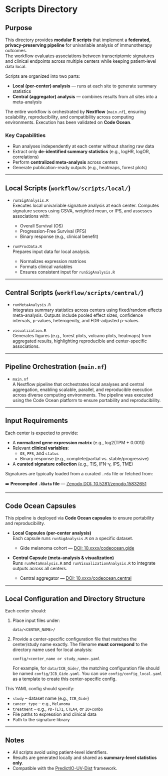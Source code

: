 # Scripts Directory

## Purpose

This directory provides **modular R scripts** that implement a **federated, privacy-preserving pipeline** for univariable analysis of immunotherapy outcomes.  
The workflow evaluates associations between transcriptomic signatures and clinical endpoints across multiple centers while keeping patient-level data local.

Scripts are organized into two parts:
- **Local (per-center) analysis** — runs at each site to generate summary statistics
- **Central (aggregator) analysis** — combines results from all sites into a meta-analysis

The entire workflow is orchestrated by **Nextflow** (`main.nf`), ensuring scalability, reproducibility, and compatibility across computing environments. Execution has been validated on **Code Ocean**.

### Key Capabilities
- Run analyses independently at each center without sharing raw data
- Extract only **de-identified summary statistics** (e.g., logHR, logOR, correlations)
- Perform **centralized meta-analysis** across centers
- Generate publication-ready outputs (e.g., heatmaps, forest plots)

---

## Local Scripts (`workflow/scripts/local/`)

- `runSigAnalysis.R`  
  Executes local univariable signature analysis at each center. Computes signature scores using GSVA, weighted mean, or IPS, and assesses associations with:
  - Overall Survival (OS)
  - Progression-Free Survival (PFS)
  - Binary response (e.g., clinical benefit)

- `runProcData.R`  
  Prepares input data for local analysis.  
  - Normalizes expression matrices  
  - Formats clinical variables  
  - Ensures consistent input for `runSigAnalysis.R`

---

## Central Scripts (`workflow/scripts/central/`)

- `runMetaAnalysis.R`  
  Integrates summary statistics across centers using fixed/random effects meta-analysis. Outputs include pooled effect sizes, confidence intervals, p-values, heterogenity, and FDR-adjusted p-values.

- `visualization.R`  
  Generates figures (e.g., forest plots, volcano plots, heatmaps) from aggregated results, highlighting reproducible and center-specific associations.

---

## Pipeline Orchestration (`main.nf`)

- `main.nf`  
  A Nextflow pipeline that orchestrates local analyses and central aggregation, enabling scalable, parallel, and reproducible execution across diverse computing environments. The pipeline was executed using the Code Ocean platform to ensure portability and reproducibility. 

---

## Input Requirements

Each center is expected to provide:

- A **normalized gene expression matrix** (e.g., log2(TPM + 0.001))
- Relevant **clinical variables**:
  - `OS`, `PFS`, and `status`
  - Binary response (e.g., complete/partial vs. stable/progressive)
- A **curated signature collection** (e.g., TIS, IFN-γ, IPS, TME)

Signatures are typically loaded from a curated `.rda` file or fetched from:

➡️ **Precompiled `.RData` file** — [Zenodo DOI: 10.5281/zenodo.15832651](https://zenodo.org/records/15832652)

---

## Code Ocean Capsules

This pipeline is deployed via **Code Ocean capsules** to ensure portability and reproducibility.  

- **Local Capsules (per-center analysis)**  
  Each capsule runs `runSigAnalysis.R` on a specific dataset.  
  
  - Gide melanoma cohort — [DOI: 10.xxxx/codeocean.gide](https://doi.org/10.xxxx/codeocean.gide)  

- **Central Capsule (meta-analysis & visualization)**  
  Runs `runMetaAnalysis.R` and `runVisualizationAnalysis.R` to integrate outputs across all centers.  
  - Central aggregator — [DOI: 10.xxxx/codeocean.central](https://doi.org/10.xxxx/codeocean.central)

---

## Local Configuration and Directory Structure

Each center should:

1. Place input files under:  
   ```
   data/<CENTER_NAME>/
   ```

2. Provide a center-specific configuration file that matches the center/study name exactly.   The filename **must correspond** to the directory name used for local analysis:

   ```
   config/<center_name or study_name>.yaml
   ```

   For example, for `data/ICB_Gide/`, the matching configuration file should be named `config/ICB_Gide.yaml`. You can use `config/config_local.yaml` as a template to create this center-specific config.

This YAML config should specify:

- `study` – dataset name (e.g., `ICB_Gide`)
- `cancer_type` – e.g., `Melanoma`
- `treatment` – e.g., `PD-(L)1`, `CTLA4`, or `IO+combo`
- File paths to expression and clinical data
- Path to the signature library

---

## Notes

- All scripts avoid using patient-level identifiers.
- Results are generated locally and shared as **summary-level statistics only**.
- Compatible with the [PredictIO-UV-Dist](https://github.com/bhklab/PredictIO-UV-Dist) framework.
